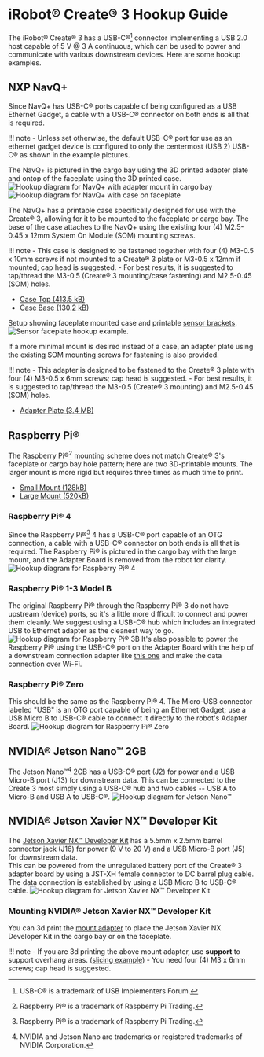# iRobot® Create® 3 Hookup Guide

The iRobot® Create® 3 has a USB-C®[^1] connector implementing a USB 2.0 host capable of 5 V @ 3 A continuous, which can be used to power and communicate with various downstream devices.
Here are some hookup examples.

## NXP NavQ+
Since NavQ+ has USB-C® ports capable of being configured as a USB Ethernet Gadget, a cable with a USB-C® connector on both ends is all that is required.

!!! note
    - Unless set otherwise, the default USB-C® port for use as an ethernet gadget device is configured to only the centermost (USB 2) USB-C® as shown in the example pictures.

The NavQ+ is pictured in the cargo bay using the 3D printed adapter plate and ontop of the faceplate using the 3D printed case.
![Hookup diagram for NavQ+ with adapter mount in cargo bay](data/hookup_navqplus_adapter_mount_bay.jpg "NavQ+ in Cargo Bay")
![Hookup diagram for NavQ+ with case on faceplate](data/hookup_navqplus_case_faceplate.jpg "NavQ+ on Faceplate")

The NavQ+ has a printable case specifically designed for use with the Create® 3, allowing for it to be mounted to the faceplate or cargo bay.
The base of the case attaches to the NavQ+ using the existing four (4) M2.5-0.45 x 12mm System On Module (SOM) mounting screws.

!!! note
    - This case is designed to be fastened together with four (4) M3-0.5 x 10mm screws if not mounted to a Create® 3 plate or M3-0.5 x 12mm if mounted; cap head is suggested.
    - For best results, it is suggested to tap/thread the M3-0.5 (Create® 3 mounting/case fastening) and M2.5-0.45 (SOM) holes.

* [Case Top (413.5 kB)](data/cases/C3-NavQPlus-Top.stp)
* [Case Base (130.2 kB)](data/cases/C3-NavQPlus-Base.stp)

Setup showing faceplate mounted case and printable [sensor brackets](https://github.com/iRobotEducation/create3_docs/tree/main/docs/hw/data/brackets).
![Sensor faceplate hookup example.](data/navqplus_case_sensors.jpg "NavQ+ with sensors on Faceplate")


If a more minimal mount is desired instead of a case, an adapter plate using the existing SOM mounting screws for fastening is also provided.

!!! note
    - This adapter is designed to be fastened to the Create® 3 plate with four (4) M3-0.5 x 6mm screws; cap head is suggested.
    - For best results, it is suggested to tap/thread the M3-0.5 (Create® 3 mounting) and M2.5-0.45 (SOM) holes.

* [Adapter Plate (3.4 MB)](data/brackets/C3-RudisLabs-NavQPlus-Adapter.stp)


## Raspberry Pi®
The Raspberry Pi®[^2] mounting scheme does not match Create® 3's faceplate or cargo bay hole pattern; here are two 3D-printable mounts.
The larger mount is more rigid but requires three times as much time to print.

* [Small Mount (128kB)](data/brackets/C3-RPi-Mount-Small-20211022.stl)
* [Large Mount (520kB)](data/brackets/C3-RPi-Mount-20211022.stl)

### Raspberry Pi® 4
Since the Raspberry Pi®[^2] 4 has a USB-C® port capable of an OTG connection, a cable with a USB-C® connector on both ends is all that is required.
The Raspberry Pi® is pictured in the cargo bay with the large mount, and the Adapter Board is removed from the robot for clarity.
![Hookup diagram for Raspberry Pi® 4](data/hookup_pi4.jpg "Raspberry Pi® 4")

### Raspberry Pi® 1-3 Model B
The original Raspberry Pi® through the Raspberry Pi® 3 do not have upstream (device) ports, so it's a little more difficult to connect and power them cleanly.
We suggest using a USB-C® hub which includes an integrated USB to Ethernet adapter as the cleanest way to go.
![Hookup diagram for Raspberry Pi® 3B](data/hookup_pi3b.jpg "Raspberry Pi® 3B")
It's also possible to power the Raspberry Pi® using the USB-C® port on the Adapter Board with the help of a downstream connection adapter like [this one](https://www.adafruit.com/product/4090) and make the data connection over Wi-Fi.

### Raspberry Pi® Zero
This should be the same as the Raspberry Pi® 4.
The Micro-USB connector labeled "USB" is an OTG port capable of being an Ethernet Gadget; use a USB Micro B to USB-C® cable to connect it directly to the robot's Adapter Board.
![Hookup diagram for Raspberry Pi® Zero](data/hookup_piZ.jpg "Raspberry Pi® Zero")

## NVIDIA® Jetson Nano™ 2GB
The Jetson Nano™[^3] 2GB has a USB-C® port (J2) for power and a USB Micro-B port (J13) for downstream data.
This can be connected to the Create 3 most simply using a USB-C® hub and two cables -- USB A to Micro-B and USB A to USB-C®.
![Hookup diagram for Jetson Nano™](data/hookup_nano2gb.jpg "Jetson Nano™ 2GB")

## NVIDIA® Jetson Xavier NX™ Developer Kit
The [Jetson Xavier NX™ Developer Kit](https://developer.nvidia.com/embedded/jetson-xavier-nx-devkit) has a 5.5mm x 2.5mm barrel connector jack (J16) for power (9 V to 20 V) and a USB Micro-B port (J5) for downstream data.<br>
This can be powered from the unregulated battery port of the Create® 3  adapter board by using a JST-XH female connector to DC barrel plug cable.
The data connection is established by using a USB Micro B to USB-C® cable.
![Hookup diagram for Jetson Xavier NX™ Developer Kit](data/hookup_jetson_xavier_nx.jpg "Jetson Xavier NX™ Developer Kit")

### Mounting NVIDIA® Jetson Xavier NX™ Developer Kit
You can 3d print the [mount adapter](data/brackets/C3-JetsonXavierNX-Mount.3mf) to place the Jetson Xavier NX Developer Kit in the cargo bay or on the faceplate.

!!! note
    - If you are 3d printing the above mount adapter, use **support** to support overhang areas. ([slicing example](data/brackets/C3-JetsonXavierNX-Mount_slice-example.png))
    - You need four (4) M3 x 6mm screws; cap head is suggested.

[^1]: USB-C® is a trademark of USB Implementers Forum.
[^2]: Raspberry Pi® is a trademark of Raspberry Pi Trading.
[^3]: NVIDIA and Jetson Nano are trademarks or registered trademarks of NVIDIA Corporation.
[^4]: All other trademarks mentioned are the property of their respective owners.
